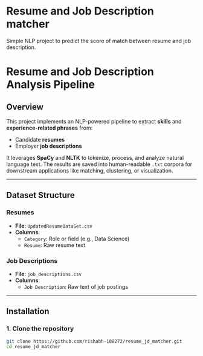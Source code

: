 # Resume and Job Description matcher
Simple NLP project to predict the score of match between resume and job description.

# Resume and Job Description Analysis Pipeline

## Overview

This project implements an NLP-powered pipeline to extract **skills** and **experience-related phrases** from:

- Candidate **resumes**
- Employer **job descriptions**

It leverages **SpaCy** and **NLTK** to tokenize, process, and analyze natural language text. The results are saved into human-readable `.txt` corpora for downstream applications like matching, clustering, or visualization.

---

##  Dataset Structure

###  Resumes

- **File**: `UpdatedResumeDataSet.csv`
- **Columns**:
  - `Category`: Role or field (e.g., Data Science)
  - `Resume`: Raw resume text

###  Job Descriptions

- **File**: `job_descriptions.csv`
- **Columns**:
  - `Job Description`: Raw text of job postings

---

##  Installation

### 1. Clone the repository

```bash
git clone https://github.com/rishabh-108272/resume_jd_matcher.git
cd resume_jd_matcher
